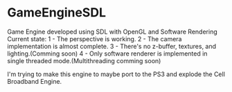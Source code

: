 # GameEngineSDL
Game Engine developed using SDL with OpenGL and Software Rendering
Current state:
 1 - The perspective is working. 
 2 - The camera implementation is almost complete.
 3 - There's no z-buffer, textures, and lighting.(Comming soon)
 4 - Only software renderer is implemented in single threaded mode.(Multithreading comming soon)
 
 I'm trying to make this engine to maybe port to the PS3 and explode the Cell Broadband Engine.
